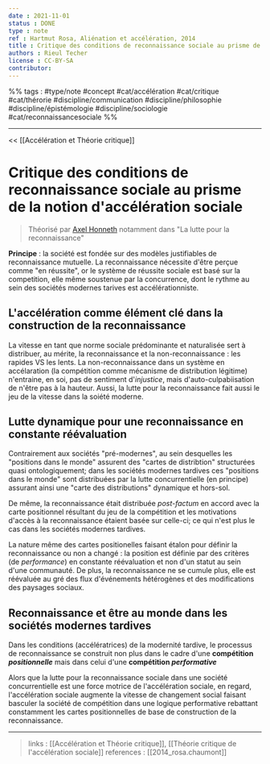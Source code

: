 ```yaml
---
date : 2021-11-01
status : DONE
type : note
ref : Hartmut Rosa, Aliénation et accélération, 2014
title : Critique des conditions de reconnaissance sociale au prisme de la notion d'accélération sociale
authors : Rieul Techer
license : CC-BY-SA
contributor:
---
```


%% tags : #type/note #concept  #cat/accélération #cat/critique #cat/thérorie #discipline/communication #discipline/philosophie #discipline/épistémologie #discipline/sociologie #cat/reconnaissancesociale %% 

---

<< [[Accélération et Théorie critique]]

Critique des conditions de reconnaissance sociale au prisme de la notion d'accélération sociale
===

> Théorisé par [Axel Honneth](https://fr.wikipedia.org/wiki/Axel_Honneth) notamment dans "La lutte pour la reconnaissance"

**Principe** : la société est fondée sur des modèles justifiables de reconnaissance mutuelle. La reconnaissance nécessite d'être perçue comme "en réussite", or le système de réussite sociale est basé sur la competition, elle même soustenue par la concurrence, dont le rythme au sein des sociétés modernes tarives est accélérationniste. 

## L'accélération comme élément clé dans la construction de la reconnaissance
La vitesse en tant que norme sociale prédominante et naturalisée sert à distribuer, au mérite, la reconnaissance et la non-reconnaissance : les rapides VS les lents. La non-reconnaissance dans un système en accélaration (la compétition comme mécanisme de distribution légitime) n'entraine, en soi, pas de sentiment d'*injustice*, mais d'auto-culpabiisation de n'être pas à la hauteur. Aussi, la lutte pour la reconnaissance fait aussi le jeu de la vitesse dans la soiété moderne.

## Lutte dynamique pour une reconnaissance en constante réévaluation
Contrairement aux sociétés "pré-modernes", au sein desquelles les "positions dans le monde" assurent des "cartes de distribtion" structurées quasi ontologiquement; dans les sociétés modernes tardives ces "positions dans le monde" sont distribuées par la lutte concurrentielle (en principe) assurant ainsi une "carte des distributions" dynamique et hors-sol. 

De même, la reconnaissance était distribuée *post-factum* en accord avec la carte positionnel résultant du jeu de la compétition et les motivations d'accès à la reconnaissance étaient basée sur celle-ci; ce qui n'est plus le cas dans les sociétés modernes tardives. 

La nature même des cartes positionelles faisant étalon pour définir la reconnaissance ou non a changé : la position est définie par des critères (de *performance*) en constante réévaluation et non d'un statut au sein d'une communauté. De plus, la reconnaissance ne se cumule plus, elle est réévaluée au gré des flux d'événements hétérogènes et des modifications des paysages sociaux. 

## Reconnaissance et être au monde dans les sociétés modernes tardives
Dans les conditions (accélératrices) de la modernité tardive, le processus de reconnaissance se construit non plus dans le cadre d'une **compétition *positionnelle*** mais dans celui d'une **compétition *performative*** 

Alors que la lutte pour la reconnaissance sociale dans une société concurrentielle est une force motrice de l'accélération sociale, en regard, l'accélération sociale augmente la vitesse de changement social faisant basculer la société de compétition dans une logique performative rebattant constamment les cartes positionnelles de base de construction de la reconnaissance. 

---
> links : [[Accélération et Théorie critique]], [[Théorie critique de l'accélération sociale]]
> references : [[2014_rosa.chaumont]]